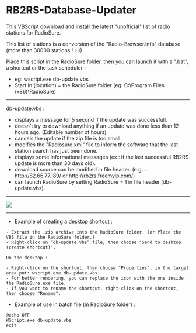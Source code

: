 # RB2RS-Database-Updater
This VBScript download and install the latest "unofficial" list of radio stations for RadioSure.

This list of stations is a conversion of the "Radio-Browser.info" database. (more than 30000 stations ! :-))

Place this script in the RadioSure folder, then you can launch it with a ".bat", a shortcut or the task scheduler :

* eg: wscript.exe db-update.vbs
* Start In (location) = the RadioSure folder (eg: C:\Program Files (x86)\RadioSure)

_______________________________
db-update.vbs : 
* displays a message for 5 second if the update was successfull.
* doesn't try to download anything if an update was done less than 12 hours ago. (Editable number of hours)
* cancels the update if the zip file is too small.
* modifies the "Radiosure.xml" file to inform the software that the last station search has just been done. 
* displays some informational messages (ex : if the last successful RB2RS update is more than 30 days old).
* download source can be modified in file header. (e.g. : http://82.66.77.189/ or http://rb2rs.freemyip.com/)
* can launch RadioSure by setting RadioSure = 1 in file header (db-update.vbs).
_______________________________

![](https://www.zupimages.net/up/22/19/5djq.png)

_______________________________
* Example of creating a desktop shortcut : 
```
- Extract the .zip archive into the RadioSure folder. (or Place the VBS file in the RadioSure folder.)
- Right-click on “db-update.vbs” file, then choose "Send to desktop (create shortcut)".

On the desktop :

- Right-click on the shortcut, then choose "Properties", in the target area put: wscript.exe db-update.vbs
- For better rendering, you can replace the icon with the one inside the RadioSure.exe file.
- If you want to rename the shortcut, right-click on the shortcut, then choose "Rename".
```
* Example of use in batch file (in RadioSure folder) :
```
@echo OFF
WScript.exe db-update.vbs
exit
```

